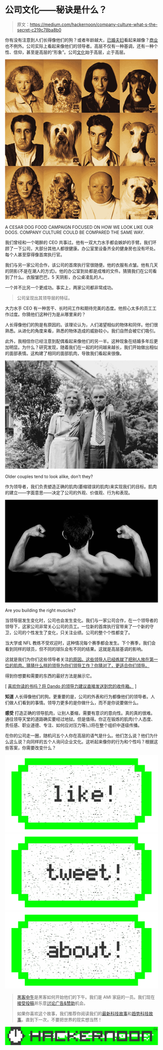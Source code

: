 # 公司文化——秘诀是什么？

> 原文：<https://medium.com/hackernoon/company-culture-what-s-the-secret-c219c78ba8b0>

你有没有注意到人们长得像他们的狗？或者年龄越大，[已婚夫妇](https://psiloveyou.xyz/tagged/marriage)看起来越像？[商业](https://hackernoon.com/tagged/business)也不例外。公司实际上看起来像他们的领导者。高层不仅有一种基调，还有一种个性、信仰，甚至是高层的“形象”。公司[文化](https://hackernoon.com/tagged/culture)始于高层，止于高层。

![](img/fc74b359bdd606a189ecd169e1066ccd.png)

A CESAR DOG FOOD CAMPAIGN FOCUSED ON HOW WE LOOK LIKE OUR DOGS. COMPANY CULTURE COULD BE COMPARED THE SAME WAY.

我们曾经和一个喝醉的 CEO 共事过。他有一双大力水手都会嫉妒的手臂。我们环顾了一下公司，大部分其他人都很健康。办公室里设备齐全的健身房也没有坏处。每个人甚至穿得像首席执行官。

我们与另一家公司合作，该公司的首席执行官很随便。他的衣服有点皱。他有几天的阴影(不是在潮人的方式)。他的办公室到处都是成堆的文件。猜猜我们在公司看到了什么。衣服皱巴巴，5 天阴影，办公桌凌乱的人。

一个并不比另一个更成功。事实上，两家公司都非常成功。

> 公司呈现出其领导层的特征。

大力水手 CEO 有一种苦干、长时间工作和期待完美的态度。他担心太多的员工工作过度。你猜他们这种行为是从哪里来的？

人长得像他们的狗是有原因的。该理论认为，人们渴望相似的物体和同伴。他们很熟悉。从进化的角度来看，熟悉的物体造成的威胁较小。我们自然会被它们吸引。

此外，我相信你已经注意到配偶看起来像他们的另一半。这种现象在结婚多年后更加明显。为什么？研究发现，随着我们在一起的时间越来越长，我们开始做出相似的面部表情。这构建了相同的面部肌肉，导致我们看起来很像。

![](img/411e7db3a39dd73934e2d01a6ea6bd1e.png)

Older couples tend to look alike, don’t they?

作为领导者，我们负责塑造正确的肌肉(萎缩错误的肌肉)来实现我们的目标。肌肉的建立——字面意思——决定了公司的外观、价值观、行为和表现。

![](img/9ed66fcc002d565fc8925f25c3c9844d.png)

Are you building the right muscles?

当领导层发生变化时，公司也会发生变化。我们与一家公司合作，在一个领导者的领导下，这家公司非常关心公司的员工。一位新的首席执行官带来了一个新的守卫，公司的个性发生了变化，只关注业绩。公司的整个个性都变了。

当大学或 NFL 教练不受欢迎时，这种情况每个赛季都会发生。下个赛季，我们会看到同样的球员，但不同的球队会有不同的结果。这就是高层基调的影响。

这就是我们为你们这些领导者关注[的原因。这些领导人已经练就了把别人放在第一位的肌肉。猜猜什么样的领导为你们领导工作？你猜对了，更适合你们领导。](http://dandoadvisors.com/effective-leadership-type/)

得到你想要和需要的东西的最好方法是展示它。

[ [喜欢你读的书吗？将 Dando 的领导力建议直接发送到您的收件箱。](http://dandoadvisors.com/newsletter) ]

**知道**
人长得像他们的狗。更重要的是，公司的外表和行为都像他们的领导者。人们做人们看到的事情。领导力更多的是你做什么，而不是你说要做什么。

**感受**
打造正确的领导肌肉，让别人萎缩，需要有意识的意向性。真的真的很难。通往领导天堂的道路确实要经过地狱。但是值得。你正在锻炼的肌肉(个人态度、责任感、职业道德、专注、如何应对压力等)。)将在整个组织中逐级传播。

在你的公司走一圈，随机问五个人你在高层的语气是什么。他们怎么说？他们为什么这么说？向同样的五个人询问企业文化。这听起来像你的行为和个性吗？根据这些答案，你需要改变什么？

[![](img/50ef4044ecd4e250b5d50f368b775d38.png)](http://bit.ly/HackernoonFB)[![](img/979d9a46439d5aebbdcdca574e21dc81.png)](https://goo.gl/k7XYbx)[![](img/2930ba6bd2c12218fdbbf7e02c8746ff.png)](https://goo.gl/4ofytp)

> [黑客中午](http://bit.ly/Hackernoon)是黑客如何开始他们的下午。我们是 AMI 家庭的一员。我们现在[接受投稿](http://bit.ly/hackernoonsubmission)并乐意[讨论广告&赞助](mailto:partners@amipublications.com)机会。
> 
> 如果你喜欢这个故事，我们推荐你阅读我们的[最新科技故事](http://bit.ly/hackernoonlatestt)和[趋势科技故事](https://hackernoon.com/trending)。直到下一次，不要把世界的现实想当然！

[![](img/be0ca55ba73a573dce11effb2ee80d56.png)](https://goo.gl/Ahtev1)